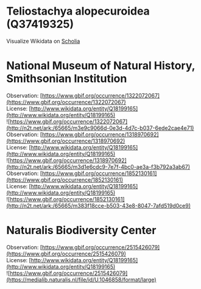 
Teliostachya alopecuroidea (Q37419325)
======================================
  
Visualize Wikidata on [Scholia](https://scholia.toolforge.org/taxon/Q37419325)
# National Museum of Natural History, Smithsonian Institution
  
Observation: [https://www.gbif.org/occurrence/1322072067](https://www.gbif.org/occurrence/1322072067)  
License: [http://www.wikidata.org/entity/Q18199165](http://www.wikidata.org/entity/Q18199165)  
![https://www.gbif.org/occurrence/1322072067](http://n2t.net/ark:/65665/m3e9c9066d-0e3d-4d7c-b037-6ede2cae4e71)  
Observation: [https://www.gbif.org/occurrence/1318970692](https://www.gbif.org/occurrence/1318970692)  
License: [http://www.wikidata.org/entity/Q18199165](http://www.wikidata.org/entity/Q18199165)  
![https://www.gbif.org/occurrence/1318970692](http://n2t.net/ark:/65665/m3d1e6cdc9-7e7f-4bc0-ae3a-f3b792a3ab67)  
Observation: [https://www.gbif.org/occurrence/1852130161](https://www.gbif.org/occurrence/1852130161)  
License: [http://www.wikidata.org/entity/Q18199165](http://www.wikidata.org/entity/Q18199165)  
![https://www.gbif.org/occurrence/1852130161](http://n2t.net/ark:/65665/m383f18cce-b503-43e8-8047-7afd519d0ce9)
# Naturalis Biodiversity Center
  
Observation: [https://www.gbif.org/occurrence/2515426079](https://www.gbif.org/occurrence/2515426079)  
License: [http://www.wikidata.org/entity/Q18199165](http://www.wikidata.org/entity/Q18199165)  
![https://www.gbif.org/occurrence/2515426079](https://medialib.naturalis.nl/file/id/U.1046858/format/large)